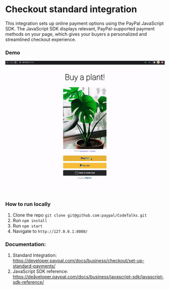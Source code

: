 # Checkout standard integration

This integration sets up online payment options using the PayPal JavaScript SDK. The JavaScript SDK displays relevant, PayPal-supported payment methods on your page, which gives your buyers a personalized and streamlined checkout experience.

  
### Demo

![Demo](./src/img/demo.gif)

### How to run locally
1. Clone the repo  `git clone git@github.com:paypal/CodeTalks.git`
2. Run `npm install`
3. Run `npm start`
4. Navigate to `http://127.0.0.1:8080/`

                                                                            
### Documentation: 
1. Standard Integration: https://developer.paypal.com/docs/business/checkout/set-up-standard-payments/
2. JavaScript SDK reference: https://deåveloper.paypal.com/docs/business/javascript-sdk/javascript-sdk-reference/
